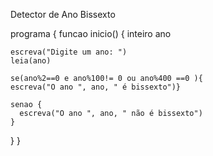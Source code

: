 Detector de Ano Bissexto

programa {
  funcao inicio() {
    inteiro ano

    escreva("Digite um ano: ")
    leia(ano)

    se(ano%2==0 e ano%100!= 0 ou ano%400 ==0 ){
    escreva("O ano ", ano, " é bissexto")}

    senao {
      escreva("O ano ", ano, " não é bissexto")
    }
  }
}

